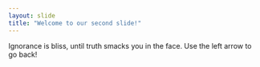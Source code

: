 ```yaml
---
layout: slide
title: "Welcome to our second slide!"
---
```

Ignorance is bliss, until truth smacks you in the face.
Use the left arrow to go back!

